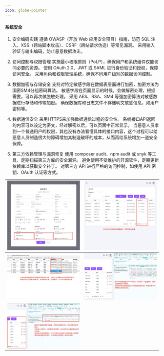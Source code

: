 ```yaml
---
icon: globe-pointer
---
```


#### 系统安全

1. 安全编码实践
    遵循 OWASP（开放 Web 应用安全项目）指南，防范 SQL 注入、XSS（跨站脚本攻击）、CSRF（跨站请求伪造）等常见漏洞。
    采用输入验证与输出编码，防止恶意数据攻击。

2. 访问控制与权限管理
    实施最小权限原则（PoLP），确保用户和系统组件仅能访问必要的资源。
    使用 OAuth 2.0、JWT 或 SAML 进行身份验证和授权，保障访问安全。
    采用角色和权限管理系统，确保不同用户级别的数据访问控制。

3. 数据加密与存储安全
    支持对特定敏感字段在数据表层面进行加密，加密方法为国密SM4分组密码算法。
    敏感字段在页面显示的时候，会做解密处理，根据需要，可以再次做脱敏处理。
    采用 AES、RSA、SM4 等强加密算法对敏感数据进行存储和传输加密。
    确保数据库和日志文件不存储明文敏感信息，如用户密码等。

4. 数据通信安全
    采用HTTPS来加强数据通信过程的安全性。
    系统接口API返回的内容可以设定为密文，经过解密以后，可以页面中正常显示。
    当恶意人员拿到一个普通用户的权限，其也没有办法看懂具体的接口内容，这个过程可以给恶意人员制造很大的障碍增加其制造破坏的成本，从而再给系统增加一道安全保障。

5. 第三方依赖管理与漏洞修复
    使用 composer audit、npm audit 或 snyk 等工具，定期扫描第三方库的安全漏洞。
    避免使用不受维护的开源软件，定期更新依赖库以获取安全补丁。
    对第三方 API 进行严格的访问控制，如使用 API 密钥、OAuth 认证等方式。

| <img src="./images/01.png" > | <img src="./images/02.png" > |
|------------------------------------------|------------------------------------------|
| <img src="./images/03.png" > | <img src="./images/04.png" > |
| <img src="./images/05.png" > |  |
